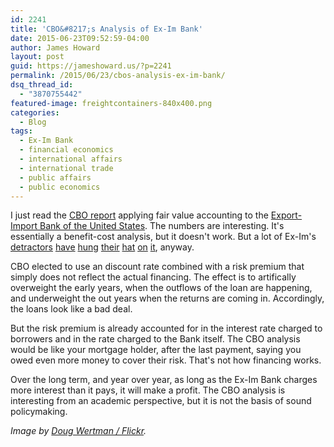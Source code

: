 ```yaml
---
id: 2241
title: 'CBO&#8217;s Analysis of Ex-Im Bank'
date: 2015-06-23T09:52:59-04:00
author: James Howard
layout: post
guid: https://jameshoward.us/?p=2241
permalink: /2015/06/23/cbos-analysis-ex-im-bank/
dsq_thread_id:
  - "3870755442"
featured-image: freightcontainers-840x400.png
categories:
  - Blog
tags:
  - Ex-Im Bank
  - financial economics
  - international affairs
  - international trade
  - public affairs
  - public economics
---
```

I just read the [CBO report](http://cbo.gov/sites/default/files/cbofiles/attachments/45383-FairValue.pdf) applying fair value accounting to the [Export-Import Bank of the United States](http://www.exim.gov).  The numbers are interesting.  It's essentially a benefit-cost analysis, but it doesn't work.  But a lot of Ex-Im's [detractors](http://www.cepr.net/publications/op-eds-columns/fun-accounting-and-the-export-import-bank) [have](http://www.eximexposed.org/just-the-facts/the-export-import-bank-is-a-2-billion-loss-for-taxpayers-at-least/) [hung](http://www.washingtonexaminer.com/export-import-bank-costs-taxpayers-2-billion-a-decade/article/2548865) [their](http://dailysignal.com/2014/06/19/make-export-import-bank-accounting-fair-taxpayers/) [hat](http://americansforprosperity.org/article/cbo-reveals-export-import-bank-is-a-2-billion-loss-for-taxpayers) [on](https://www.aei.org/publication/export-import-bank-101-the-it-makes-a-profit-argument/) [it](http://davidstockmanscontracorner.com/about-export-import-banks-profits-a-pure-accounting-myth/), anyway.

CBO elected to use an discount rate combined with a risk premium that simply does not reflect the actual financing.  The effect is to artifically overweight the early years, when the outflows of the loan are happening, and underweight the out years when the returns are coming in.  Accordingly, the loans look like a bad deal.  

But the risk premium is already accounted for in the interest rate charged to borrowers and in the rate charged to the Bank itself.  The CBO analysis would be like your mortgage holder, after the last payment, saying you owed even more money to cover their risk.  That's not how financing works.

Over the long term, and year over year, as long as the Ex-Im Bank charges more interest than it pays, it will make a profit.  The CBO analysis is interesting from an academic perspective, but it is not the basis of sound policymaking.  

_Image by [Doug Wertman / Flickr](https://www.flickr.com/photos/nanoprobe67/3280779603)._
